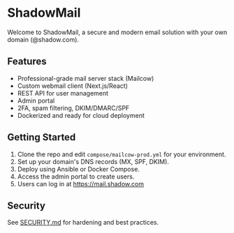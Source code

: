# ShadowMail

Welcome to ShadowMail, a secure and modern email solution with your own domain (@shadow.com).

## Features

- Professional-grade mail server stack (Mailcow)
- Custom webmail client (Next.js/React)
- REST API for user management
- Admin portal
- 2FA, spam filtering, DKIM/DMARC/SPF
- Dockerized and ready for cloud deployment

## Getting Started

1. Clone the repo and edit `compose/mailcow-prod.yml` for your environment.
2. Set up your domain's DNS records (MX, SPF, DKIM).
3. Deploy using Ansible or Docker Compose.
4. Access the admin portal to create users.
5. Users can log in at https://mail.shadow.com

## Security

See [SECURITY.md](../SECURITY.md) for hardening and best practices.
